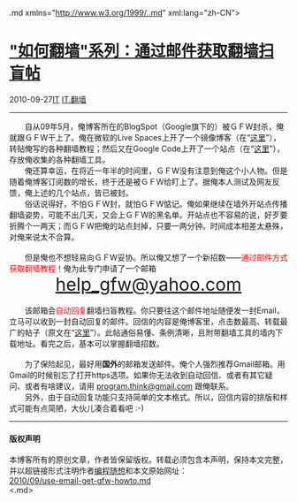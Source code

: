 <!DOCTYPE.md>
.md xmlns="http://www.w3.org/1999/..md" xml:lang="zh-CN">
<head>
<meta http-equiv="Content-Type" content="text.md; charset=utf-8" />
<meta name="generator" content="Python script by program.think@gmail.com" />
<meta name="provider" content="program-think.blogspot.com" />
<link type="text/css" rel="stylesheet" href="../../css/program-think.css" />
<title>"如何翻墙"系列：通过邮件获取翻墙扫盲帖 - 编程随想的博客</title>
</head>
<body>
<div id="main" style="width:100%;">
<h1><a href="../../index.md" title="回到首页">"如何翻墙"系列：通过邮件获取翻墙扫盲帖</a></h1>
<div class="post-info"><span class="date-header">2010-09-27</span><a href="../../tags/IT.md" class="tag">IT</a> <a href="../../tags/IT.E7BFBBE5A299.md" class="tag">IT.翻墙</a> </div>
<hr>
<div class="post">
　　自从09年5月，俺博客所在的BlogSpot（Google旗下的）被ＧＦW封杀，俺就跟ＧＦW干上了。俺在微软的Live Spaces上开了一个镜像博客（在“<a href="http://program-think.spaces.live.com/" target="_blank">这里</a>”），转贴俺写的各种翻墙教程；然后又在Google Code上开了一个站点（在“<a href="https://code.google.com/p/program-think/" target="_blank">这里</a>”），存放俺收集的各种翻墙工具。<br />　　俺还算幸运，在将近一年半的时间里，ＧＦW没有注意到俺这个小人物。但是随着俺博客订阅数的增长，终于还是被ＧＦW给盯上了。据俺本人测试及网友反馈，俺上述的几个站点，皆已被封。<br />　　俗话说得好，不怕ＧＦW封，就怕ＧＦW惦记。俺如果继续在墙外开站点传播翻墙姿势，可能不出几天，又会上ＧＦW的黑名单。开站点也不容易的说，好歹要折腾个一两天；而ＧＦW把俺的站点封掉，只要一两分钟。时间成本相差太悬殊，对俺来说太不合算。<br /><br />　　但是俺也不想轻易向ＧＦW妥协。所以俺又想了一个新招数——<font color="red">通过邮件方式获取翻墙教程</font>！俺为此专门申请了一个邮箱<br /><center><font size="6"><a href="mailto:help_gfw@yahoo.com">help_gfw@yahoo.com</a></font></center><br />　　该邮箱会<font color="red">自动回复</font>翻墙扫盲教程。你只要往这个邮件地址随便发一封Email，立马可以收到一封自动回复的邮件。回信的内容是俺博客里，点击数最高、转载最广的帖子（原文在“<a href="../../2009/05/how-to-break-through-gfw.md" target="_blank">这里</a>”）。此帖通俗易懂、条例清晰，且附带翻墙工具的墙内下载地址。看完之后，基本可以掌握翻墙招数。<!--program-think--><br /><br />　　为了保险起见，最好用<b>国外</b>的邮箱发送邮件。俺个人强烈推荐Gmail邮箱。用Gmail的时候别忘了打开https选项。如果你无法收到自动回信、或者有其它疑问、或者有啥建议，请用 <a href="mailto:program.think@gmail.com">program.think@gmail.com</a> 跟俺联系。<br />　　另外，由于自动回复功能只支持简单的文本格式。所以，回信内容的排版和样式可能有点简陋，大伙儿凑合着看吧 :-)<div class="blogger-post-footer">
</div>
<hr>
<div class="copyright">
<h4>版权声明</h4>
本博客所有的原创文章，作者皆保留版权。转载必须包含本声明，保持本文完整，并以超链接形式注明作者<a href="mailto:program.think@gmail.com">编程随想</a>和本文原始网址：<br>
<a href="2010/09/use-email-get-gfw-howto.md">2010/09/use-email-get-gfw-howto.md</a>
</div>
</div>
</body>
<.md>
